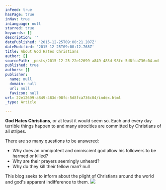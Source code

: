 ```yaml
---
inFeed: true
hasPage: true
inNav: true
inLanguage: null
starred: true
keywords: []
description: ''
datePublished: '2015-12-25T09:00:21.207Z'
dateModified: '2015-12-25T09:00:12.768Z'
title: About God Hates Christians
author: []
sourcePath: _posts/2015-12-25-22e12699-a849-483d-98fc-5d8fca736c04.md
published: true
authors: []
publisher:
  name: null
  domain: null
  url: null
  favicon: null
url: 22e12699-a849-483d-98fc-5d8fca736c04/index.html
_type: Article

---
```

**God Hates Christians**, or at least it would seem so. Each and every day terrible things happen to and many atrocities are committed by Christians of all stripes. 

There are so many questions to be answered:

* Why does an omnipotent and omniscient god allow his followers to be harmed or killed?
* Why are their prayers seemingly unheard?
* Why do they kill their fellow man?
null

This blog seeks to inform about the plight of Christians around the world and god's apparent indifference to them.
![](https://the-grid-user-content.s3-us-west-2.amazonaws.com/b81bad7c-3ebb-452a-a168-4d571761566a.jpg)